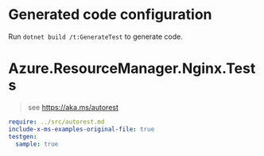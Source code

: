 # Generated code configuration

Run `dotnet build /t:GenerateTest` to generate code.

# Azure.ResourceManager.Nginx.Tests

> see https://aka.ms/autorest
``` yaml
require: ../src/autorest.md
include-x-ms-examples-original-file: true
testgen:
  sample: true
```
